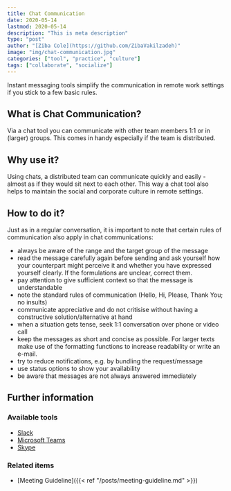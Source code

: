 ```yaml
---
title: Chat Communication
date: 2020-05-14
lastmod: 2020-05-14
description: "This is meta description"
type: "post"
author: "[Ziba Cole](https://github.com/ZibaVakilzadeh)"
image: "img/chat-communication.jpg"
categories: ["tool", "practice", "culture"]
tags: ["collaborate", "socialize"]
---
```


Instant messaging tools simplify the communication in remote work settings if you stick to a few basic rules.

<!--more-->

## What is Chat Communication?

Via a chat tool you can communicate with other team members 1:1 or in (larger) groups. This comes in handy especially if the team is distributed.

## Why use it?

Using chats, a distributed team can communicate quickly and easily - almost as if they would sit next to each other. This way a chat tool also helps to maintain the social and corporate culture in remote settings.

## How to do it?

Just as in a regular conversation, it is important to note that certain rules of communication also apply in chat communications:

* always be aware of the range and the target group of the message
* read the message carefully again before sending and ask yourself how your counterpart might perceive it and whether you have expressed yourself clearly. If the formulations are unclear, correct them.
* pay attention to give sufficient context so that the message is understandable
* note the standard rules of communication (Hello, Hi, Please, Thank You; no insults)
* communicate appreciative and do not critisise without having a constructive solution/alternative at hand
* when a situation gets tense, seek 1:1 conversation over phone or video call
* keep the messages as short and concise as possible. For larger texts make use of the formatting functions to increase readability or write an e-mail.
* try to reduce notifications, e.g. by bundling the request/message
* use status options to show your availability
* be aware that messages are not always answered immediately

## Further information

### Available tools

* [Slack](https://slack.com)
* [Microsoft Teams](https://www.microsoft.com/de-de/microsoft-365/microsoft-teams/group-chat-software)
* [Skype](https://www.skype.com)

### Related items

* [Meeting Guideline]({{< ref "/posts/meeting-guideline.md" >}})
